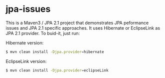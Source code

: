 # jpa-issues

This is a Maven3 / JPA 2.1 project that demonstrates JPA peformance issues and JPA 2.1 specific approaches. It uses Hibernate or EclipseLink as JPA 2.1 provider. To buid-it, just run:


Hibernate version:
```sh
$ mvn clean install -Djpa.provider=hibernate
```

EclipseLink version:
```sh
$ mvn clean install -Djpa.provider=eclipseLink
```

